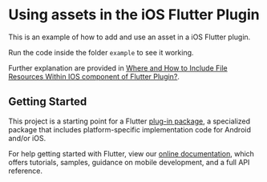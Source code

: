 # Using assets in the iOS Flutter Plugin

This is an example of how to add and use an asset in a iOS Flutter plugin.

Run the code inside the folder `example` to see it working.

Further explanation are provided in [Where and How to Include File Resources Within IOS component of Flutter Plugin?](https://stackoverflow.com/questions/70647820/where-and-how-to-include-file-resources-within-ios-component-of-flutter-plugin/70759898#70759898).

## Getting Started

This project is a starting point for a Flutter
[plug-in package](https://flutter.dev/developing-packages/),
a specialized package that includes platform-specific implementation code for
Android and/or iOS.

For help getting started with Flutter, view our
[online documentation](https://flutter.dev/docs), which offers tutorials,
samples, guidance on mobile development, and a full API reference.
